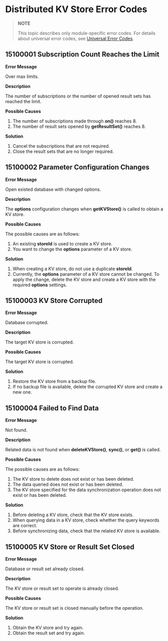 # Distributed KV Store Error Codes

> **NOTE**
>
> This topic describes only module-specific error codes. For details about universal error codes, see [Universal Error Codes](errorcode-universal.md).

## 15100001 Subscription Count Reaches the Limit

**Error Message**

Over max limits.

**Description**

The number of subscriptions or the number of opened result sets has reached the limit.

**Possible Causes**

1.  The number of subscriptions made through **on()** reaches 8.
2.  The number of result sets opened by **getResultSet()** reaches 8.

**Solution**

1. Cancel the subscriptions that are not required.
2. Close the result sets that are no longer required.

## 15100002 Parameter Configuration Changes

**Error Message**

Open existed database with changed options.

**Description**

The **options** configuration changes when **getKVStore()** is called to obtain a KV store.

**Possible Causes**

The possible causes are as follows:
1. An existing **storeId** is used to create a KV store.
2. You want to change the **options** parameter of a KV store.

**Solution**

1. When creating a KV store, do not use a duplicate **storeId**.
2. Currently, the **options** parameter of a KV store cannot be changed. To apply the change, delete the KV store and create a KV store with the required **options** settings.

## 15100003 KV Store Corrupted

**Error Message**

Database corrupted.

**Description**

The target KV store is corrupted.

**Possible Causes**

The target KV store is corrupted.

**Solution**

1. Restore the KV store from a backup file.
2. If no backup file is available, delete the corrupted KV store and create a new one.

## 15100004 Failed to Find Data

**Error Message**

Not found.

**Description**

Related data is not found when **deleteKVStore()**, **sync()**, or **get()** is called.

**Possible Causes**

The possible causes are as follows:
1. The KV store to delete does not exist or has been deleted.
2. The data queried does not exist or has been deleted.
3. The KV store specified for the data synchronization operation does not exist or has been deleted.

**Solution**

1. Before deleting a KV store, check that the KV store exists.
2. When querying data in a KV store, check whether the query keywords are correct.
3. Before synchronizing data, check that the related KV store is available.

## 15100005 KV Store or Result Set Closed

**Error Message**

Database or result set already closed.

**Description**

The KV store or result set to operate is already closed.

**Possible Causes**

The KV store or result set is closed manually before the operation.

**Solution**

1. Obtain the KV store and try again.
2. Obtain the result set and try again.
